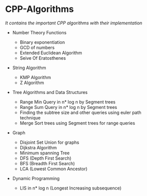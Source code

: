 # CPP-Algorithms 
_It contains the important CPP algorithms with their implementation_  

 - Number Theory  Functions
   - Binary exponentiation
   - GCD of numbers
   - Extended Euclidean Algorithm
   - Seive Of Eratosthenes  
  
 - String Algorithm
   - KMP Algorithm
   - Z Algorithm  
  
 - Tree Algorithms and Data Structures
   - Range Min Query in n* log n by Segment trees
   - Range Sum Query in n* log n by Segment trees
   - Finding the subtree size and other queries using euler path technique
   - Merge Sort trees using Segment trees for range queries
  
 - Graph
   - Disjoint Set Union for graphs
   - Dijkstra Algorithm
   - Minimum spanning Tree
   - DFS (Depth First Search)
   - BFS (Breadth First Search)
   - LCA (Lowest Common Ancestor)  
  
 - Dynamic Programming
   - LIS in n* log n (Longest Increasing subsequence)
  
 
